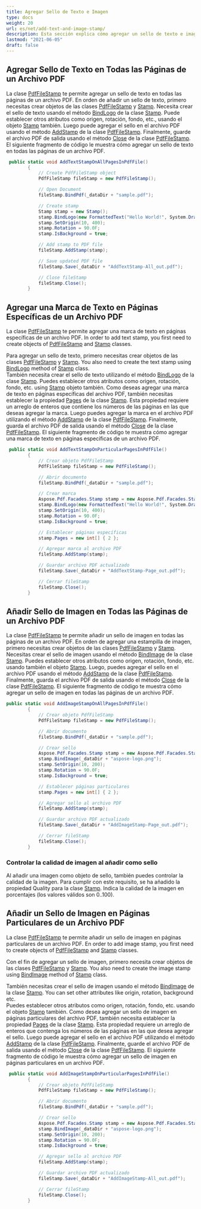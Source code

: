 ```yaml
---
title: Agregar Sello de Texto e Imagen
type: docs
weight: 20
url: es/net/add-text-and-image-stamp/
description: Esta sección explica cómo agregar un sello de texto e imagen con Aspose.PDF Facades usando la clase PdfFileStamp.
lastmod: "2021-06-05"
draft: false
---
```


## Agregar Sello de Texto en Todas las Páginas de un Archivo PDF

La clase [PdfFileStamp](https://reference.aspose.com/pdf/net/aspose.pdf.facades/pdffilestamp) te permite agregar un sello de texto en todas las páginas de un archivo PDF. En orden de añadir un sello de texto, primero necesitas crear objetos de las clases [PdfFileStamp](https://reference.aspose.com/pdf/net/aspose.pdf.facades/pdffilestamp) y [Stamp](https://reference.aspose.com/pdf/net/aspose.pdf/stamp). Necesita crear el sello de texto usando el método [BindLogo](https://reference.aspose.com/pdf/net/aspose.pdf.facades/stamp/methods/bindlogo) de la clase [Stamp](https://reference.aspose.com/pdf/net/aspose.pdf/stamp). Puede establecer otros atributos como origen, rotación, fondo, etc., usando el objeto [Stamp](https://reference.aspose.com/pdf/net/aspose.pdf/stamp) también. Luego puede agregar el sello en el archivo PDF usando el método [AddStamp](https://reference.aspose.com/pdf/net/aspose.pdf.facades/pdffilestamp/methods/addstamp) de la clase [PdfFileStamp](https://reference.aspose.com/pdf/net/aspose.pdf.facades/pdffilestamp). Finalmente, guarde el archivo PDF de salida usando el método [Close](https://reference.aspose.com/pdf/net/aspose.pdf.facades/facade/methods/close) de la clase [PdfFileStamp](https://reference.aspose.com/pdf/net/aspose.pdf.facades/pdffilestamp). El siguiente fragmento de código le muestra cómo agregar un sello de texto en todas las páginas de un archivo PDF.

```csharp
 public static void AddTextStampOnAllPagesInPdfFile()
        {
            // Create PdfFileStamp object
            PdfFileStamp fileStamp = new PdfFileStamp();

            // Open Document
            fileStamp.BindPdf(_dataDir + "sample.pdf");

            // Create stamp
            Stamp stamp = new Stamp();
            stamp.BindLogo(new FormattedText("Hello World!", System.Drawing.Color.Blue, System.Drawing.Color.Gray, Aspose.Pdf.Facades.FontStyle.Helvetica, EncodingType.Winansi, true, 14));
            stamp.SetOrigin(10, 400);
            stamp.Rotation = 90.0F;
            stamp.IsBackground = true;

            // Add stamp to PDF file
            fileStamp.AddStamp(stamp);

            // Save updated PDF file
            fileStamp.Save(_dataDir + "AddTextStamp-All_out.pdf");

            // Close fileStamp
            fileStamp.Close();
        }
```
## Agregar una Marca de Texto en Páginas Específicas de un Archivo PDF

La clase [PdfFileStamp](https://reference.aspose.com/pdf/net/aspose.pdf.facades/pdffilestamp) te permite agregar una marca de texto en páginas específicas de un archivo PDF. In order to add text stamp, you first need to create objects of [PdfFileStamp](https://reference.aspose.com/pdf/net/aspose.pdf.facades/pdffilestamp) and [Stamp](https://reference.aspose.com/pdf/net/aspose.pdf/stamp) classes.

Para agregar un sello de texto, primero necesitas crear objetos de las clases [PdfFileStamp](https://reference.aspose.com/pdf/net/aspose.pdf.facades/pdffilestamp) y [Stamp](https://reference.aspose.com/pdf/net/aspose.pdf/stamp). You also need to create the text stamp using [BindLogo](https://reference.aspose.com/pdf/net/aspose.pdf.facades/stamp/methods/bindlogo) method of [Stamp](https://reference.aspose.com/pdf/net/aspose.pdf/stamp) class.  
También necesita crear el sello de texto utilizando el método [BindLogo](https://reference.aspose.com/pdf/net/aspose.pdf.facades/stamp/methods/bindlogo) de la clase [Stamp](https://reference.aspose.com/pdf/net/aspose.pdf/stamp). Puedes establecer otros atributos como origen, rotación, fondo, etc. using [Stamp](https://reference.aspose.com/pdf/net/aspose.pdf/stamp) objeto también. Como deseas agregar una marca de texto en páginas específicas del archivo PDF, también necesitas establecer la propiedad [Pages](https://reference.aspose.com/pdf/net/aspose.pdf.facades/stamp/properties/pages) de la clase [Stamp](https://reference.aspose.com/pdf/net/aspose.pdf/stamp). Esta propiedad requiere un arreglo de enteros que contiene los números de las páginas en las que deseas agregar la marca. Luego puedes agregar la marca en el archivo PDF utilizando el método [AddStamp](https://reference.aspose.com/pdf/net/aspose.pdf.facades/pdffilestamp/methods/addstamp) de la clase [PdfFileStamp](https://reference.aspose.com/pdf/net/aspose.pdf.facades/pdffilestamp). Finalmente, guarda el archivo PDF de salida usando el método [Close](https://reference.aspose.com/pdf/net/aspose.pdf.facades/facade/methods/close) de la clase [PdfFileStamp](https://reference.aspose.com/pdf/net/aspose.pdf.facades/pdffilestamp). El siguiente fragmento de código te muestra cómo agregar una marca de texto en páginas específicas de un archivo PDF.

```csharp
 public static void AddTextStampOnParticularPagesInPdfFile()
        {
            // Crear objeto PdfFileStamp
            PdfFileStamp fileStamp = new PdfFileStamp();

            // Abrir documento
            fileStamp.BindPdf(_dataDir + "sample.pdf");

            // Crear marca
            Aspose.Pdf.Facades.Stamp stamp = new Aspose.Pdf.Facades.Stamp();
            stamp.BindLogo(new FormattedText("Hello World!", System.Drawing.Color.Blue, System.Drawing.Color.Gray, Aspose.Pdf.Facades.FontStyle.Helvetica, EncodingType.Winansi, true, 14));
            stamp.SetOrigin(10, 400);
            stamp.Rotation = 90.0F;
            stamp.IsBackground = true;

            // Establecer páginas específicas
            stamp.Pages = new int[] { 2 };

            // Agregar marca al archivo PDF
            fileStamp.AddStamp(stamp);

            // Guardar archivo PDF actualizado
            fileStamp.Save(_dataDir + "AddTextStamp-Page_out.pdf");

            // Cerrar fileStamp
            fileStamp.Close();
        }
```
## Añadir Sello de Imagen en Todas las Páginas de un Archivo PDF

La clase [PdfFileStamp](https://reference.aspose.com/pdf/net/aspose.pdf.facades/pdffilestamp) te permite añadir un sello de imagen en todas las páginas de un archivo PDF. En orden de agregar una estampilla de imagen, primero necesitas crear objetos de las clases [PdfFileStamp](https://reference.aspose.com/pdf/net/aspose.pdf.facades/pdffilestamp) y [Stamp](https://reference.aspose.com/pdf/net/aspose.pdf/stamp). Necesitas crear el sello de imagen usando el método [BindImage](https://reference.aspose.com/pdf/net/aspose.pdf.facades/stamp/methods/bindimage/index) de la clase [Stamp](https://reference.aspose.com/pdf/net/aspose.pdf/stamp). Puedes establecer otros atributos como origen, rotación, fondo, etc. usando también el objeto [Stamp](https://reference.aspose.com/pdf/net/aspose.pdf/stamp). Luego, puedes agregar el sello en el archivo PDF usando el método [AddStamp](https://reference.aspose.com/pdf/net/aspose.pdf/page/methods/addstamp) de la clase [PdfFileStamp](https://reference.aspose.com/pdf/net/aspose.pdf.facades/pdffilestamp). Finalmente, guarda el archivo PDF de salida usando el método [Close](https://reference.aspose.com/pdf/net/aspose.pdf.facades/facade/methods/close) de la clase [PdfFileStamp](https://reference.aspose.com/pdf/net/aspose.pdf.facades/pdffilestamp). El siguiente fragmento de código te muestra cómo agregar un sello de imagen en todas las páginas de un archivo PDF.

```csharp
public static void AddImageStampOnAllPagesInPdfFile()
        {
            // Crear objeto PdfFileStamp
            PdfFileStamp fileStamp = new PdfFileStamp();

            // Abrir documento
            fileStamp.BindPdf(_dataDir + "sample.pdf");

            // Crear sello
            Aspose.Pdf.Facades.Stamp stamp = new Aspose.Pdf.Facades.Stamp();
            stamp.BindImage(_dataDir + "aspose-logo.png");
            stamp.SetOrigin(10, 200);
            stamp.Rotation = 90.0F;
            stamp.IsBackground = true;

            // Establecer páginas particulares
            stamp.Pages = new int[] { 2 };

            // Agregar sello al archivo PDF
            fileStamp.AddStamp(stamp);

            // Guardar archivo PDF actualizado
            fileStamp.Save(_dataDir + "AddImageStamp-Page_out.pdf");

            // Cerrar fileStamp
            fileStamp.Close();
        }
```
### Controlar la calidad de imagen al añadir como sello

Al añadir una imagen como objeto de sello, también puedes controlar la calidad de la imagen. Para cumplir con este requisito, se ha añadido la propiedad Quality para la clase [Stamp](https://reference.aspose.com/pdf/net/aspose.pdf/stamp). Indica la calidad de la imagen en porcentajes (los valores válidos son 0..100).

## Añadir un Sello de Imagen en Páginas Particulares de un Archivo PDF

La clase [PdfFileStamp](https://reference.aspose.com/pdf/net/aspose.pdf.facades/pdffilestamp) te permite añadir un sello de imagen en páginas particulares de un archivo PDF. En order to add image stamp, you first need to create objects of [PdfFileStamp](https://reference.aspose.com/pdf/net/aspose.pdf.facades/pdffilestamp) and [Stamp](https://reference.aspose.com/pdf/net/aspose.pdf/stamp) classes.

Con el fin de agregar un sello de imagen, primero necesita crear objetos de las clases [PdfFileStamp](https://reference.aspose.com/pdf/net/aspose.pdf.facades/pdffilestamp) y [Stamp](https://reference.aspose.com/pdf/net/aspose.pdf/stamp). You also need to create the image stamp using [BindImage](https://reference.aspose.com/pdf/net/aspose.pdf.facades/stamp/methods/bindimage/index) method of [Stamp](https://reference.aspose.com/pdf/net/aspose.pdf/stamp) class.

También necesitas crear el sello de imagen usando el método [BindImage](https://reference.aspose.com/pdf/net/aspose.pdf.facades/stamp/methods/bindimage/index) de la clase [Stamp](https://reference.aspose.com/pdf/net/aspose.pdf/stamp). You can set other attributes like origin, rotation, background etc.  
Puedes establecer otros atributos como origen, rotación, fondo, etc. usando el objeto [Stamp](https://reference.aspose.com/pdf/net/aspose.pdf/stamp) también. Como desea agregar un sello de imagen en páginas particulares del archivo PDF, también necesita establecer la propiedad [Pages](https://reference.aspose.com/pdf/net/aspose.pdf.facades/stamp/properties/pages) de la clase [Stamp](https://reference.aspose.com/pdf/net/aspose.pdf/stamp). Esta propiedad requiere un arreglo de enteros que contenga los números de las páginas en las que desea agregar el sello. Luego puede agregar el sello en el archivo PDF utilizando el método [AddStamp](https://reference.aspose.com/pdf/net/aspose.pdf/page/methods/addstamp) de la clase [PdfFileStamp](https://reference.aspose.com/pdf/net/aspose.pdf.facades/pdffilestamp). Finalmente, guarde el archivo PDF de salida usando el método [Close](https://reference.aspose.com/pdf/net/aspose.pdf.facades/facade/methods/close) de la clase [PdfFileStamp](https://reference.aspose.com/pdf/net/aspose.pdf.facades/pdffilestamp). El siguiente fragmento de código le muestra cómo agregar un sello de imagen en páginas particulares en un archivo PDF.

```csharp
 public static void AddImageStampOnParticularPagesInPdfFile()
        {
            // Crear objeto PdfFileStamp
            PdfFileStamp fileStamp = new PdfFileStamp();

            // Abrir documento
            fileStamp.BindPdf(_dataDir + "sample.pdf");

            // Crear sello
            Aspose.Pdf.Facades.Stamp stamp = new Aspose.Pdf.Facades.Stamp();
            stamp.BindImage(_dataDir + "aspose-logo.png");
            stamp.SetOrigin(10, 200);
            stamp.Rotation = 90.0F;
            stamp.IsBackground = true;

            // Agregar sello al archivo PDF
            fileStamp.AddStamp(stamp);

            // Guardar archivo PDF actualizado
            fileStamp.Save(_dataDir + "AddImageStamp-All_out.pdf");

            // Cerrar fileStamp
            fileStamp.Close();
        }
```
